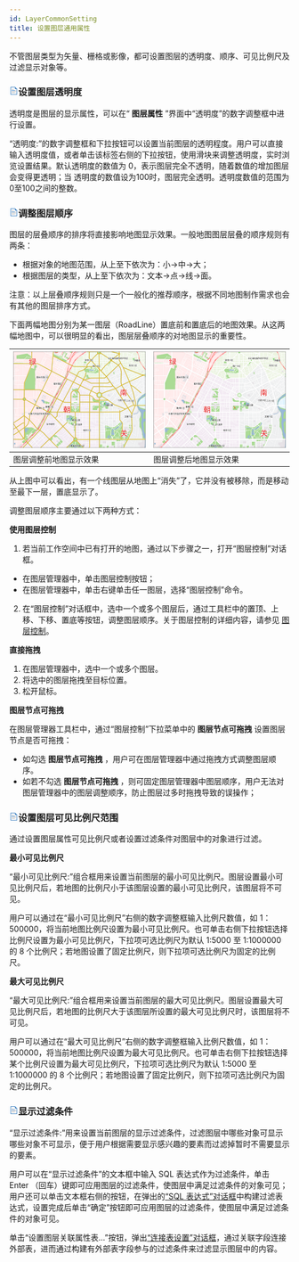 ```yaml
---
id: LayerCommonSetting
title: 设置图层通用属性
---
```

不管图层类型为矢量、栅格或影像，都可设置图层的透明度、顺序、可见比例尺及过滤显示对象等。

### ![](../../img/read.gif)设置图层透明度

透明度是图层的显示属性，可以在“ **图层属性** ”界面中“透明度”的数字调整框中进行设置。

“透明度:”的数字调整框和下拉按钮可以设置当前图层的透明程度。用户可以直接输入透明度值，或者单击该标签右侧的下拉按钮，使用滑块来调整透明度，实时浏览设置结果。默认透明度的数值为
0，表示图层完全不透明，随着数值的增加图层会变得更透明；当 透明度的数值设为100时，图层完全透明。透明度数值的范围为0至100之间的整数。

### ![](../../img/read.gif)调整图层顺序

图层的层叠顺序的排序将直接影响地图显示效果。一般地图图层层叠的顺序规则有两条：

* 根据对象的地图范围，从上至下依次为：小->中->大； 
* 根据图层的类型，从上至下依次为：文本->点->线->面。 

注意：以上层叠顺序规则只是一个一般化的推荐顺序，根据不同地图制作需求也会有其他的图层排序方式。

下面两幅地图分别为某一图层（RoadLine）置底前和置底后的地图效果。从这两幅地图中，可以很明显的看出，图层层叠顺序的对地图显示的重要性。

![](img/MapDisplayOPT_09.png) | ![](img/MapDisplayOPT_10.png)  
---|---  
图层调整前地图显示效果| 图层调整后地图显示效果  

从上图中可以看出，有一个线图层从地图上“消失”了，它并没有被移除，而是移动至最下一层，置底显示了。

调整图层顺序主要通过以下两种方式：

**使用图层控制**

1. 若当前工作空间中已有打开的地图，通过以下步骤之一，打开“图层控制”对话框。
* 在图层管理器中，单击图层控制按钮；
* 在图层管理器中，单击右键单击任一图层，选择“图层控制”命令。
2. 在“图层控制”对话框中，选中一个或多个图层后，通过工具栏中的置顶、上移、下移、置底等按钮，调整图层顺序。关于图层控制的详细内容，请参见 [图层控制](../LayerManagement/LayerControl.html)。

**直接拖拽**

1. 在图层管理器中，选中一个或多个图层。
2. 将选中的图层拖拽至目标位置。
3. 松开鼠标。

**图层节点可拖拽**

在图层管理器工具栏中，通过“图层控制”下拉菜单中的 **图层节点可拖拽** 设置图层节点是否可拖拽：

* 如勾选 **图层节点可拖拽** ，用户可在图层管理器中通过拖拽方式调整图层顺序。
* 如若不勾选 **图层节点可拖拽** ，则可固定图层管理器中图层顺序，用户无法对图层管理器中的图层调整顺序，防止图层过多时拖拽导致的误操作；

### ![](../../img/read.gif)设置图层可见比例尺范围

通过设置图层属性可见比例尺或者设置过滤条件对图层中的对象进行过滤。

**最小可见比例尺**

“最小可见比例尺:”组合框用来设置当前图层的最小可见比例尺。图层设置最小可见比例尺后，若地图的比例尺小于该图层设置的最小可见比例尺，该图层将不可见。

用户可以通过在“最小可见比例尺”右侧的数字调整框输入比例尺数值，如
1：500000，将当前地图比例尺设置为最小可见比例尺。也可单击右侧下拉按钮选择比例尺设置为最小可见比例尺，下拉项可选比例尺为默认 1:5000 至
1:1000000 的 8 个比例尺；若地图设置了固定比例尺，则下拉项可选比例尺为固定的比例尺。

**最大可见比例尺**

“最大可见比例尺:”组合框用来设置当前图层的最大可见比例尺。图层设置最大可见比例尺后，若地图的比例尺大于该图层所设置的最大可见比例尺时，该图层将不可见。

用户可以通过在“最大可见比例尺”右侧的数字调整框输入比例尺数值，如
1：500000，将当前地图比例尺设置为最大可见比例尺。也可单击右侧下拉按钮选择某个比例尺设置为最大可见比例尺，下拉项可选比例尺为默认 1:5000 至
1:1000000 的 8 个比例尺；若地图设置了固定比例尺，则下拉项可选比例尺为固定的比例尺。

### ![](../../img/read.gif)显示过滤条件

“显示过滤条件:”用来设置当前图层的显示过滤条件，过滤图层中哪些对象可显示哪些对象不可显示，便于用户根据需要显示感兴趣的要素而过滤掉暂时不需要显示的要素。

用户可以在“显示过滤条件”的文本框中输入 SQL 表达式作为过滤条件，单击 Enter
（回车）键即可应用图层的过滤条件，使图层中满足过滤条件的对象可见；用户还可以单击文本框右侧的按钮，在弹出的[“SQL
表达式”对话框](../../Query/SQLQueryDia.html)中构建过滤表达式，设置完成后单击“确定”按钮即可应用图层的过滤条件，使图层中满足过滤条件的对象可见。

单击“设置图层关联属性表...”按钮，弹出[“连接表设置”对话框](../../Query/JoinItemsDia.html)，通过关联字段连接外部表，进而通过构建有外部表字段参与的过滤条件来过滤显示图层中的内容。



